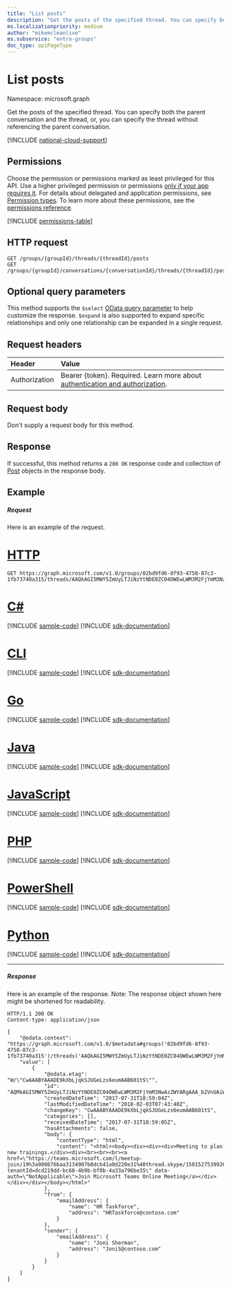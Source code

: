 ```yaml
---
title: "List posts"
description: "Get the posts of the specified thread. You can specify both the parent conversation and the thread, or, "
ms.localizationpriority: medium
author: "mikemcleanlive"
ms.subservice: "entra-groups"
doc_type: apiPageType
---
```


# List posts

Namespace: microsoft.graph

Get the posts of the specified thread. You can specify both the parent conversation and the thread, or,
you can specify the thread without referencing the parent conversation.

[!INCLUDE [national-cloud-support](../../includes/all-clouds.md)]

## Permissions
Choose the permission or permissions marked as least privileged for this API. Use a higher privileged permission or permissions [only if your app requires it](/graph/permissions-overview#best-practices-for-using-microsoft-graph-permissions). For details about delegated and application permissions, see [Permission types](/graph/permissions-overview#permission-types). To learn more about these permissions, see the [permissions reference](/graph/permissions-reference).

<!-- { "blockType": "permissions", "name": "conversationthread_list_posts" } -->
[!INCLUDE [permissions-table](../includes/permissions/conversationthread-list-posts-permissions.md)]

## HTTP request
<!-- { "blockType": "ignored" } -->
```http
GET /groups/{groupId}/threads/{threadId}/posts
GET /groups/{groupId}/conversations/{conversationId}/threads/{threadId}/posts

```
## Optional query parameters
This method supports the `$select` [OData query parameter](/graph/query-parameters) to help customize the response. `$expand` is also supported to expand specific relationships and only one relationship can be expanded in a single request.
## Request headers
| Header       | Value |
|:---------------|:--------|
|Authorization|Bearer {token}. Required. Learn more about [authentication and authorization](/graph/auth/auth-concepts).|

## Request body
Don't supply a request body for this method.

## Response

If successful, this method returns a `200 OK` response code and collection of [Post](../resources/post.md) objects in the response body.
## Example
##### Request
Here is an example of the request.

# [HTTP](#tab/http)
<!-- {
  "blockType": "request",
  "name": "get_posts",
  "sampleKeys": ["02bd9fd6-8f93-4758-87c3-1fb73740a315", "AAQkAGI5MWY5ZmUyLTJiNzYtNDE0ZC04OWEwLWM3M2FjYmM3NzNlZgMkABAAG5c7eC4NYEynIoXsuxXB9RAAG5c7eC4NYEynIoXsuxXB9Q=="]
}-->
```msgraph-interactive
GET https://graph.microsoft.com/v1.0/groups/02bd9fd6-8f93-4758-87c3-1fb73740a315/threads/AAQkAGI5MWY5ZmUyLTJiNzYtNDE0ZC04OWEwLWM3M2FjYmM3NzNlZgMkABAAG5c7eC4NYEynIoXsuxXB9RAAG5c7eC4NYEynIoXsuxXB9Q==/posts
```

# [C#](#tab/csharp)
[!INCLUDE [sample-code](../includes/snippets/csharp/get-posts-csharp-snippets.md)]
[!INCLUDE [sdk-documentation](../includes/snippets/snippets-sdk-documentation-link.md)]

# [CLI](#tab/cli)
[!INCLUDE [sample-code](../includes/snippets/cli/get-posts-cli-snippets.md)]
[!INCLUDE [sdk-documentation](../includes/snippets/snippets-sdk-documentation-link.md)]

# [Go](#tab/go)
[!INCLUDE [sample-code](../includes/snippets/go/get-posts-go-snippets.md)]
[!INCLUDE [sdk-documentation](../includes/snippets/snippets-sdk-documentation-link.md)]

# [Java](#tab/java)
[!INCLUDE [sample-code](../includes/snippets/java/get-posts-java-snippets.md)]
[!INCLUDE [sdk-documentation](../includes/snippets/snippets-sdk-documentation-link.md)]

# [JavaScript](#tab/javascript)
[!INCLUDE [sample-code](../includes/snippets/javascript/get-posts-javascript-snippets.md)]
[!INCLUDE [sdk-documentation](../includes/snippets/snippets-sdk-documentation-link.md)]

# [PHP](#tab/php)
[!INCLUDE [sample-code](../includes/snippets/php/get-posts-php-snippets.md)]
[!INCLUDE [sdk-documentation](../includes/snippets/snippets-sdk-documentation-link.md)]

# [PowerShell](#tab/powershell)
[!INCLUDE [sample-code](../includes/snippets/powershell/get-posts-powershell-snippets.md)]
[!INCLUDE [sdk-documentation](../includes/snippets/snippets-sdk-documentation-link.md)]

# [Python](#tab/python)
[!INCLUDE [sample-code](../includes/snippets/python/get-posts-python-snippets.md)]
[!INCLUDE [sdk-documentation](../includes/snippets/snippets-sdk-documentation-link.md)]

---

##### Response
Here is an example of the response. Note: The response object shown here might be shortened for readability.
<!-- {
  "blockType": "response",
  "truncated": true,
  "@odata.type": "microsoft.graph.post",
  "isCollection": true
} -->
```http
HTTP/1.1 200 OK
Content-type: application/json

{
    "@odata.context": "https://graph.microsoft.com/v1.0/$metadata#groups('02bd9fd6-8f93-4758-87c3-1fb73740a315')/threads('AAQkAGI5MWY5ZmUyLTJiNzYtNDE0ZC04OWEwLWM3M2FjYmM3NzNlZgMkABAAG5c7eC4NYEynIoXsuxXB9RAAG5c7eC4NYEynIoXsuxXB9Q%3D%3D')/posts",
    "value": [
        {
            "@odata.etag": "W/\"CwAAABYAAADE9kXbLjqkSJUGeLzs6eumAAB601tS\"",
            "id": "AQMkAGI5MWY5ZmUyLTJiNzYtNDE0ZC04OWEwLWM3M2FjYmM3NwAzZWYARgAAA_b2VnUAiWNLj0xeSOs499YHAMT2RdsuOqRIlQZ4vOzp66YAAAIBDAAAAMT2RdsuOqRIlQZ4vOzp66YAAAINKgAAAA==",
            "createdDateTime": "2017-07-31T18:59:04Z",
            "lastModifiedDateTime": "2018-02-03T07:43:40Z",
            "changeKey": "CwAAABYAAADE9kXbLjqkSJUGeLzs6eumAAB601tS",
            "categories": [],
            "receivedDateTime": "2017-07-31T18:59:05Z",
            "hasAttachments": false,
            "body": {
                "contentType": "html",
                "content": "<html><body><div><div><div>Meeting to plan new trainings.</div><div><br><br><br><a href=\"https://teams.microsoft.com/l/meetup-join/19%3a900876baa3134907b0dcb41a0d220e31%40thread.skype/1501527539926?tenantId=dcd219dd-bc68-4b9b-bf0b-4a33a796be35\" data-auth=\"NotApplicable\">Join Microsoft Teams Online Meeting</a></div></div></div></body></html>"
            },
            "from": {
                "emailAddress": {
                    "name": "HR Taskforce",
                    "address": "HRTaskforce@contoso.com"
                }
            },
            "sender": {
                "emailAddress": {
                    "name": "Joni Sherman",
                    "address": "JoniS@contoso.com"
                }
            }
        }
    ]
}
```

<!-- uuid: 8fcb5dbc-d5aa-4681-8e31-b001d5168d79
2015-10-25 14:57:30 UTC -->
<!-- {
  "type": "#page.annotation",
  "description": "List posts",
  "keywords": "",
  "section": "documentation",
  "tocPath": "",
  "suppressions": [
  ]
}-->
